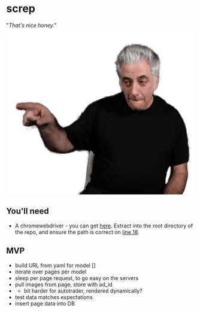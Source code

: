 # screp

"_That's nice honey._"

![Image](rickyrick.png)

## You'll need

- A chromewebdriver - you can get [here](https://chromedriver.chromium.org/downloads). Extract into the root directory of the repo, and ensure the path is correct on [line 18](https://github.com/GerardWalsh/screp/blob/cfab40d4e2968084c3e42c37c946bb3708034d20/screp.py#L11).


## MVP

* build URL from yaml for model []
* iterate over pages per model
* sleep per page request, to go easy on the servers
* pull images from page, store with ad_id
* * bit harder for autotrader, rendered dynamically?
* test data matches expectations
* insert page data into DB

